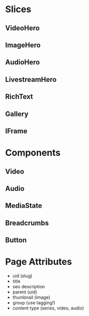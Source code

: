 # Slices

## VideoHero
## ImageHero
## AudioHero
## LivestreamHero

## RichText
## Gallery
## IFrame


# Components

## Video
## Audio
## MediaState
## Breadcrumbs
## Button


# Page Attributes

* uid (slug)
* title
* seo description
* parent (uid)
* thumbnail (image)
* group (use tagging!)
* content type (series, video, audio)
